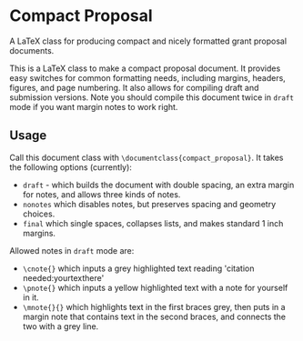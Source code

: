 # Compact Proposal

A LaTeX class for producing compact and nicely formatted grant proposal documents.

This is a LaTeX class to make a compact proposal document. It provides easy switches for common formatting needs, including margins, headers, figures, and page numbering. It also allows for compiling draft and submission versions. Note you should compile this document twice in `draft` mode if you want margin notes to work right.

##  Usage

Call this document class with `\documentclass{compact_proposal}`. It takes the following options (currently):
* `draft` - which builds the document with double spacing, an extra margin for notes, and allows three kinds of notes.
* `nonotes` which disables notes, but preserves spacing and geometry choices.
* `final` which single spaces, collapses lists, and makes standard 1 inch margins. 

Allowed notes in `draft` mode are:
* `\cnote{}` which inputs a grey highlighted text reading 'citation needed:yourtexthere'
* `\pnote{}` which inputs a yellow highlighted text with a note for yourself in it.
* `\mnote{}{}` which highlights text in the first braces grey, then puts in a margin note that contains text in the second braces, and connects the two with a grey line. 
